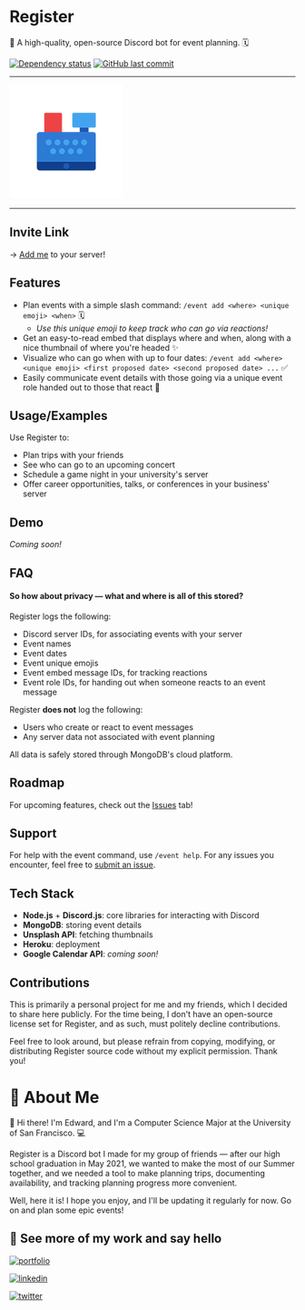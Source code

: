 # Register

🌟 A high-quality, open-source Discord bot for event planning. 🗓

[![Dependency status](https://david-dm.org/edwardshturman/register-bot.svg)](https://david-dm.org/edwardshturman/register-bot)
[![GitHub last commit](https://img.shields.io/github/last-commit/edwardshturman/register-bot)](https://github.com/edwardshturman/register-bot/commits/master)

---

![Register logo](assets/register-logo-circle.png)

---

## Invite Link

→ [Add me](https://discord.com/api/oauth2/authorize?client_id=856081409742864384&permissions=0&scope=bot%20applications.commands) to your server!

## Features

- Plan events with a simple slash command: `/event add <where> <unique emoji> <when>` 🗓
  - *Use this unique emoji to keep track who can go via reactions!*
- Get an easy-to-read embed that displays where and when, along with a nice thumbnail of where you're headed ✨
- Visualize who can go when with up to four dates: `/event add <where> <unique emoji> <first proposed date> <second proposed date> ...` ✅
- Easily communicate event details with those going via a unique event role handed out to those that react 💬

## Usage/Examples

Use Register to:

- Plan trips with your friends
- See who can go to an upcoming concert
- Schedule a game night in your university's server
- Offer career opportunities, talks, or conferences in your business' server

## Demo

*Coming soon!*

## FAQ

#### So how about privacy — what and where is all of this stored?

Register logs the following:

- Discord server IDs, for associating events with your server
- Event names
- Event dates
- Event unique emojis
- Event embed message IDs, for tracking reactions
- Event role IDs, for handing out when someone reacts to an event message

Register **does not** log the following:

- Users who create or react to event messages
- Any server data not associated with event planning

All data is safely stored through MongoDB's cloud platform.

## Roadmap

For upcoming features, check out the [Issues](https://github.com/edwardshturman/register-bot/issues) tab!

## Support

For help with the event command, use `/event help`. For any issues you encounter, feel free to [submit an issue](https://github.com/edwardshturman/register-bot/issues).

## Tech Stack

- **Node.js** + **Discord.js**: core libraries for interacting with Discord
- **MongoDB**: storing event details
- **Unsplash API**: fetching thumbnails
- **Heroku**: deployment
- **Google Calendar API**: *coming soon!*

## Contributions

This is primarily a personal project for me and my friends, which I decided to share here publicly. For the time being, I don't have an open-source license set for Register, and as such, must politely decline contributions.

Feel free to look around, but please refrain from copying, modifying, or distributing Register source code without my explicit permission. Thank you!

# 🚀 About Me

👋 Hi there! I'm Edward, and I'm a Computer Science Major at the University of San Francisco. 💻

Register is a Discord bot I made for my group of friends — after our high school graduation in May 2021, we wanted to make the most of our Summer together, and we needed a tool to make planning trips, documenting availability, and tracking planning progress more convenient.

Well, here it is! I hope you enjoy, and I'll be updating it regularly for now. Go on and plan some epic events!

## 🔗 See more of my work and say hello

[![portfolio](https://img.shields.io/badge/portfolio-000?style=for-the-badge&logo=notion&logoColor=white)](https://about.edwardshturman.com/)

[![linkedin](https://img.shields.io/badge/linkedin-0A66C2?style=for-the-badge&logo=linkedin&logoColor=white)](https://www.linkedin.com/in/edward-shturman)

[![twitter](https://img.shields.io/badge/github-000?style=for-the-badge&logo=github&logoColor=white)](https://github.com/edwardshturman)
